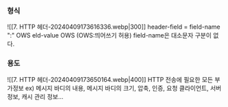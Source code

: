 
### 형식
![[7. HTTP 헤더-20240409173616336.webp|300]]
header-field = field-name ":" OWS eld-value OWS (OWS:띄어쓰기 허용)
field-name은 대소문자 구분이 없다.

### 용도
![[7. HTTP 헤더-20240409173650164.webp|400]]
HTTP 전송에 필요한 모든 부가정보
ex) 메시지 바디의 내용, 메시지 바디의 크기, 압축, 인증, 요청 클라이언트, 서버 정보, 캐시 관리 정보...